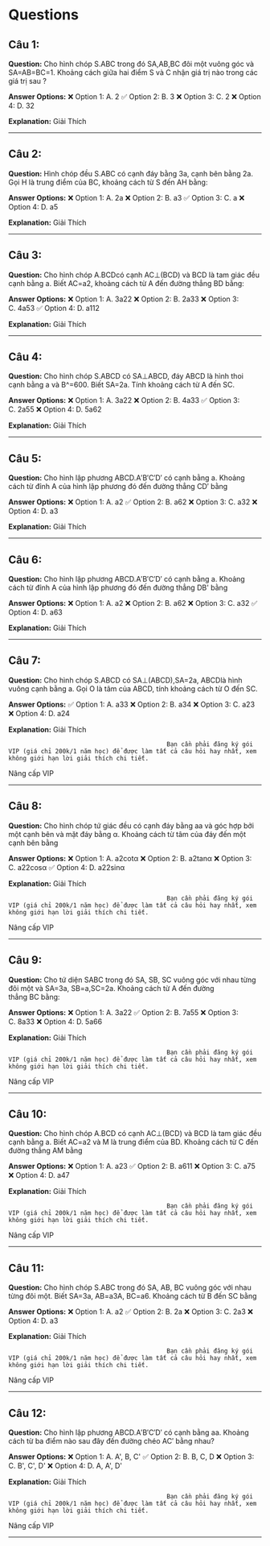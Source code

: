 # Questions

## Câu 1:

**Question:** Cho hình chóp S.ABC trong đó SA,AB,BC đôi một vuông góc và SA=AB=BC=1. Khoảng cách giữa hai điểm S và C nhận giá trị nào trong các giá trị sau ?

**Answer Options:**
❌ Option 1: A. 2
✅ Option 2: B. 3
❌ Option 3: C. 2
❌ Option 4: D. 32

**Explanation:** Giải Thích

---

## Câu 2:

**Question:** Hình chóp đều S.ABC có cạnh đáy bằng 3a, cạnh bên bằng 2a. Gọi H là trung điểm của BC, khoảng cách từ S đến AH bằng:

**Answer Options:**
❌ Option 1: A. 2a
❌ Option 2: B. a3
✅ Option 3: C. a
❌ Option 4: D. a5

**Explanation:** Giải Thích

---

## Câu 3:

**Question:** Cho hình chóp A.BCDcó cạnh AC⊥(BCD) và BCD là tam giác đều cạnh bằng a. Biết AC=a2, khoảng cách từ A đến đường thẳng BD bằng:

**Answer Options:**
❌ Option 1: A. 3a22
❌ Option 2: B. 2a33
❌ Option 3: C. 4a53
✅ Option 4: D. a112

**Explanation:** Giải Thích

---

## Câu 4:

**Question:** Cho hình chóp S.ABCD có SA⊥ABCD, đáy ABCD là hình thoi cạnh bằng a và B^=600. Biết SA=2a. Tính khoảng cách từ A đến SC.

**Answer Options:**
❌ Option 1: A. 3a22
❌ Option 2: B. 4a33
✅ Option 3: C. 2a55
❌ Option 4: D. 5a62

**Explanation:** Giải Thích

---

## Câu 5:

**Question:** Cho hình lập phương ABCD.A′B′C′D′ có cạnh bằng a. Khoảng cách từ đỉnh A của hình lập phương đó đến đường thẳng CD′ bằng

**Answer Options:**
❌ Option 1: A. a2
✅ Option 2: B. a62
❌ Option 3: C. a32
❌ Option 4: D. a3

**Explanation:** Giải Thích

---

## Câu 6:

**Question:** Cho hình lập phương ABCD.A′B′C′D′ có cạnh bằng a. Khoảng cách từ đỉnh A của hình lập phương đó đến đường thẳng DB' bằng

**Answer Options:**
❌ Option 1: A. a2
❌ Option 2: B. a62
❌ Option 3: C. a32
✅ Option 4: D. a63

**Explanation:** Giải Thích

---

## Câu 7:

**Question:** Cho hình chóp S.ABCD có SA⊥(ABCD),SA=2a, ABCDlà hình vuông cạnh bằng a. Gọi O là tâm của ABCD, tính khoảng cách từ O đến SC.

**Answer Options:**
✅ Option 1: A. a33
❌ Option 2: B. a34
❌ Option 3: C. a23
❌ Option 4: D. a24

**Explanation:** Giải Thích




                                                Bạn cần phải đăng ký gói VIP (giá chỉ 200k/1 năm học) để được làm tất cả câu hỏi hay nhất, xem không giới hạn lời giải thích chi tiết.
                                            

Nâng cấp VIP

---

## Câu 8:

**Question:** Cho hình chóp tứ giác đều có cạnh đáy bằng aa và góc hợp bởi một cạnh bên và mặt đáy bằng α. Khoảng cách từ tâm của đáy đến một cạnh bên bằng

**Answer Options:**
❌ Option 1: A. a2cotα
❌ Option 2: B. a2tanα
❌ Option 3: C. a22cosα
✅ Option 4: D. a22sinα

**Explanation:** Giải Thích




                                                Bạn cần phải đăng ký gói VIP (giá chỉ 200k/1 năm học) để được làm tất cả câu hỏi hay nhất, xem không giới hạn lời giải thích chi tiết.
                                            

Nâng cấp VIP

---

## Câu 9:

**Question:** Cho tứ diện SABC trong đó SA, SB, SC vuông góc với nhau từng đôi một và SA=3a, SB=a,SC=2a. Khoảng cách từ A đến đường thẳng BC bằng:

**Answer Options:**
❌ Option 1: A. 3a22
✅ Option 2: B. 7a55
❌ Option 3: C. 8a33
❌ Option 4: D. 5a66

**Explanation:** Giải Thích




                                                Bạn cần phải đăng ký gói VIP (giá chỉ 200k/1 năm học) để được làm tất cả câu hỏi hay nhất, xem không giới hạn lời giải thích chi tiết.
                                            

Nâng cấp VIP

---

## Câu 10:

**Question:** Cho hình chóp A.BCD có cạnh AC⊥(BCD) và BCD là tam giác đều cạnh bằng a. Biết AC=a2 và M là trung điểm của BD. Khoảng cách từ C đến đường thẳng AM bằng

**Answer Options:**
❌ Option 1: A. a23
✅ Option 2: B. a611
❌ Option 3: C. a75
❌ Option 4: D. a47

**Explanation:** Giải Thích




                                                Bạn cần phải đăng ký gói VIP (giá chỉ 200k/1 năm học) để được làm tất cả câu hỏi hay nhất, xem không giới hạn lời giải thích chi tiết.
                                            

Nâng cấp VIP

---

## Câu 11:

**Question:** Cho hình chóp S.ABC trong đó SA, AB, BC vuông góc với nhau từng đôi một. Biết SA=3a, AB=a3A, BC=a6. Khoảng cách từ B đến SC bằng

**Answer Options:**
❌ Option 1: A. a2
✅ Option 2: B. 2a
❌ Option 3: C. 2a3
❌ Option 4: D. a3

**Explanation:** Giải Thích




                                                Bạn cần phải đăng ký gói VIP (giá chỉ 200k/1 năm học) để được làm tất cả câu hỏi hay nhất, xem không giới hạn lời giải thích chi tiết.
                                            

Nâng cấp VIP

---

## Câu 12:

**Question:** Cho hình lập phương ABCD.A′B′C′D′ có cạnh bằng aa. Khoảng cách từ ba điểm nào sau đây đến đường chéo AC′ bằng nhau?

**Answer Options:**
❌ Option 1: A. A', B, C'
✅ Option 2: B. B, C, D
❌ Option 3: C. B', C', D'
❌ Option 4: D. A, A', D'

**Explanation:** Giải Thích




                                                Bạn cần phải đăng ký gói VIP (giá chỉ 200k/1 năm học) để được làm tất cả câu hỏi hay nhất, xem không giới hạn lời giải thích chi tiết.
                                            

Nâng cấp VIP

---

